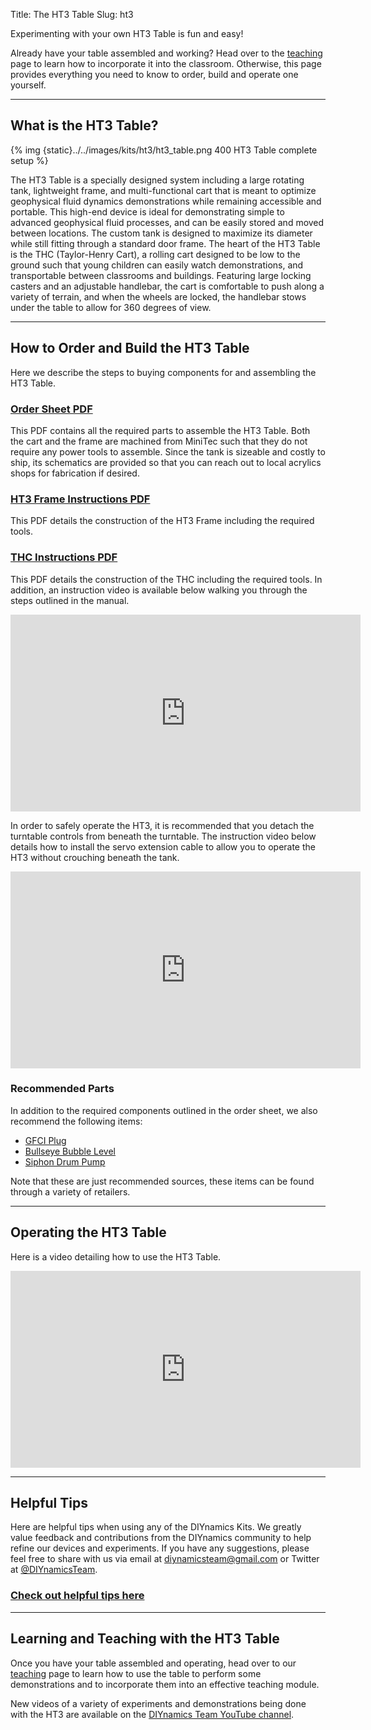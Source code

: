 Title: The HT3 Table
Slug: ht3

Experimenting with your own HT3 Table is fun and easy!

Already have your table assembled and working? Head over to the [teaching](/pages/teaching.html) page to learn how to incorporate it into the classroom. Otherwise, this page provides everything you need to know to order, build and operate one yourself.

---

## What is the HT3 Table?

{% img {static}../../images/kits/ht3/ht3_table.png 400 HT3 Table complete setup %}

The HT3 Table is a specially designed system including a large rotating tank, lightweight frame, and multi-functional cart that is meant to optimize geophysical fluid dynamics demonstrations while remaining accessible and portable. This high-end device is ideal for demonstrating simple to advanced geophysical fluid processes, and can be easily stored and moved between locations. The custom tank is designed to maximize its diameter while still fitting through a standard door frame. The heart of the HT3 Table is the THC (Taylor-Henry Cart), a rolling cart designed to be low to the ground such that young children can easily watch demonstrations, and transportable between classrooms and buildings. Featuring large locking casters and an adjustable handlebar, the cart is comfortable to push along a variety of terrain, and when the wheels are locked, the handlebar stows under the table to allow for 360 degrees of view.

---

## How to Order and Build the HT3 Table

Here we describe the steps to buying components for and assembling the HT3 Table.

### [Order Sheet PDF]({static}../../pdfs/ht3/HT3-OrderSheetv2.pdf)
This PDF contains all the required parts to assemble the HT3 Table. Both the cart and the frame are machined from MiniTec such that they do not require any power tools to assemble. Since the tank is sizeable and costly to ship, its schematics are provided so that you can reach out to local acrylics shops for fabrication if desired.
### [HT3 Frame Instructions PDF]({static}../../pdfs/ht3/HT3_Frame_Manual.PDF)
This PDF details the construction of the HT3 Frame including the required tools.
### [THC Instructions PDF]({static}../../pdfs/ht3/THC_Manual.PDF)
This PDF details the construction of the THC including the required tools. In addition, an instruction video is available below walking you through the steps outlined in the manual.

<iframe width="560" height="315" src="https://www.youtube.com/embed/rX2iKzStRTI" frameborder="0" allow="accelerometer; autoplay; clipboard-write; encrypted-media; gyroscope; picture-in-picture" allowfullscreen></iframe>

In order to safely operate the HT3, it is recommended that you detach the turntable controls from beneath the turntable.  The instruction video below details how to install the servo extension cable to allow you to operate the HT3 without crouching beneath the tank.

<iframe width="560" height="315" src="https://www.youtube.com/embed/OWv1a1OJDyk" frameborder="0" allow="accelerometer; autoplay; clipboard-write; encrypted-media; gyroscope; picture-in-picture" allowfullscreen></iframe>

### Recommended Parts

In addition to the required components outlined in the order sheet, we also recommend the following items:

- [GFCI Plug](https://www.amazon.com/dp/B000XVG72G/ref=cm_sw_em_r_mt_dp_aqZtFbF8WHY6S)
- [Bullseye Bubble Level](https://www.mcmaster.com/2147A11/)
- [Siphon Drum Pump](https://www.mcmaster.com/9894K44/)

Note that these are just recommended sources, these items can be found through a variety of retailers.

---

## Operating the HT3 Table

Here is a video detailing how to use the HT3 Table.

<iframe width="560" height="315" src="https://www.youtube.com/embed/U-RKnzAz3yw" frameborder="0" allow="accelerometer; autoplay; clipboard-write; encrypted-media; gyroscope; picture-in-picture" allowfullscreen></iframe>

---

## Helpful Tips

Here are helpful tips when using any of the DIYnamics Kits. We greatly value feedback and contributions from the DIYnamics community to help refine our devices and experiments. If you have any suggestions, please feel free to share with us via email at [diynamicsteam@gmail.com](mailto:diynamicsteam@gmail.com) or Twitter at [@DIYnamicsTeam](https://twitter.com/diynamicsteam).

### [Check out helpful tips here](/pages/tips.html)

---

## Learning and Teaching with the HT3 Table
Once you have your table assembled and operating, head over to our [teaching](/pages/teaching.html) page to learn how to use the table to perform some demonstrations and to incorporate them into an effective teaching module.

New videos of a variety of experiments and demonstrations being done with the HT3 are available on the [DIYnamics Team YouTube channel](https://www.youtube.com/channel/UCnUHxOSVY4G4OFbF8XL1qUg).
